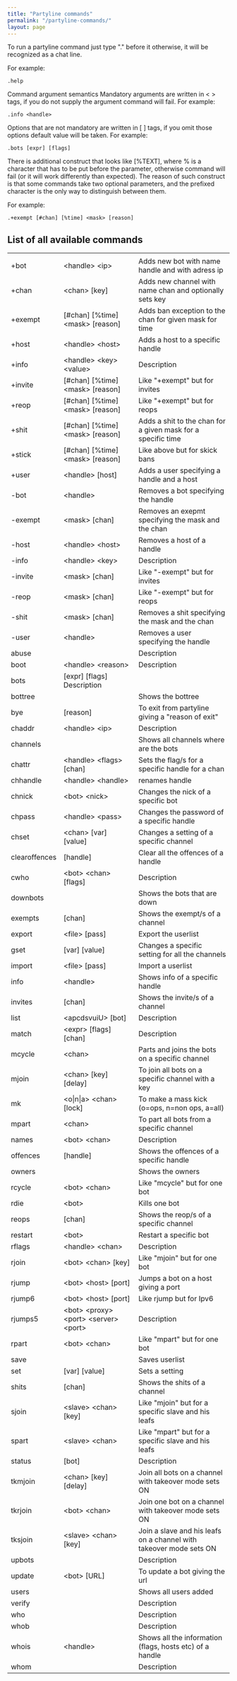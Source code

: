 ```yaml
---
title: "Partyline commands"
permalink: "/partyline-commands/"
layout: page
---
```

To run a partyline command just type "." before it otherwise, it will be recognized as a chat line.

For example:

```
.help
```

Command argument semantics Mandatory arguments are written in < > tags, if you do not supply the argument command will fail. For example:

```
.info <handle>
```

Options that are not mandatory are written in [ ] tags, if you omit those options default value will be taken. For example:

```
.bots [expr] [flags]
```

There is additional construct that looks like [%TEXT], where % is a character that has to be put before the parameter, otherwise command will fail (or it will work differently than expected). The reason of such construct is that some commands take two optional parameters, and the prefixed character is the only way to distinguish between them.

For example:

```
.+exempt [#chan] [%time] <mask> [reason]
```

## List of all available commands

|      |       |     |
|------|-------|-----|
|      |       |     |
|+bot  |	<handle\> <ip\>      |	Adds new bot with name handle and with adress ip     |
|+chan |	<chan\> [key]	 |Adds new channel with name chan and optionally sets key     |
|+exempt|	[#chan] [%time] <mask\> [reason]  |	Adds ban exception to the chan for given mask for time|
|+host |	<handle\> <host\>    |	Adds a host to a specific handle    |
|+info |	<handle\> <key\> <value\>   |	Description   |
|+invite	|[#chan] [%time] <mask\> [reason]  |	Like "+exempt" but for invites         |
|+reop |	[#chan] [%time] <mask\> [reason] |	Like "+exempt" but for reops    |
|+shit |	[#chan] [%time] <mask\> [reason] |	Adds a shit to the chan for a given mask for a specific time|
|+stick |	[#chan] [%time] <mask\> [reason]  |	Like above but for skick bans  |
|+user |	<handle\> [host]     |	Adds a user specifying a handle and a host  |
|-bot  |	<handle\>  |	Removes a bot specifying the handle           |
|-exempt	|<mask\> [chan]      |	Removes an exepmt specifying the mask and the chan   |
|-host |	<handle\> <host\>    |	Removes a host of a handle          |
|-info |	<handle\> <key\>     |	Description   |
|-invite	|<mask\> [chan]      |	Like "-exempt" but for invites      |
|-reop |	<mask\> [chan] |	Like "-exempt" but for reops              |
|-shit |	<mask\> [chan] |	Removes a shit specifying the mask and the chan    |
|-user |	<handle\>  |	Removes a user specifying the handle          |
|abuse ||	Description|
|boot |	<handle\> <reason\>   |	Description   |
|bots |	[expr] [flags]	Description   |
|bottree|	|Shows the bottree |
|bye	 |[reason]|	To exit from partyline giving a "reason of exit"   |
|chaddr|	<handle\> <ip\>|	Description  |
|channels|	|Shows all channels where are the bots    |
|chattr|	<handle\> <flags\> [chan]	 |Sets the flag/s for a specific handle for a chan|
|chhandle|	<handle\> <handle\>	 |renames handle|
|chnick|	<bot\> <nick\>	|Changes the nick of a specific bot         |
|chpass|	<handle\> <pass\>	   |Changes the password of a specific handle  |
|chset |	<chan\> [var] [value]  |	Changes a setting of a specific channel |
|clearoffences|	[handle]|	Clear all the offences of a handle        |
|cwho |	<bot\> <chan\> [flags]|	Description   |
|downbots|	|Shows the bots that are down |
|exempts	|[chan]	   |Shows the exempt/s of a channel|
|export|	<file\> [pass]	|Export the userlist  |
|gset |	[var] [value]	|Changes a specific setting for all the channels|
|import|	<file\> [pass]	|Import a userlist|
|info |	<handle\>	  |Shows info of a specific handle|
|invites|	[chan]    |	Shows the invite/s of a channel|
|list |	<apcdsvuiU\> [bot]	   |Description    |
|match |	<expr\> [flags] [chan]	|Description  |
|mcycle|	<chan\>	   |Parts and joins the bots on a specific channel |
|mjoin |	<chan\> [key] [delay]  |	To join all bots on a specific channel with a key  |
|mk|	<o\|n\|a\> <chan\> [lock]	|To make a mass kick (o=ops, n=non ops, a=all)|
|mpart|	<chan\>	    |To part all bots from a specific channel       |
|names|	<bot\> <chan\>	 |Description   |
|offences|	[handle]	|Shows the offences of a specific handle        |
|owners|	|Shows the owners   |
|rcycle|	<bot\> <chan\> |	Like "mcycle" but for one bot                   |
|rdie |	<bot\>	|Kills one bot|
|reops|	[chan]	|Shows the reop/s of a specific channel   |
|restart|	<bot\>	   |Restart a specific bot   |
|rflags|	<handle\> <chan\>    |	Description   |
|rjoin|	<bot\> <chan\> [key]	   |Like "mjoin" but for one bot       |
|rjump|	<bot\> <host\> [port]   |	Jumps a bot on a host giving a port     |
|rjump6|	<bot\> <host\> [port]  |	Like rjump but for Ipv6|
|rjumps5|<bot\> <proxy\> <port\> <server\> <port\>|	Description     |
|rpart|	<bot\> <chan\>  |	Like "mpart" but for one bot|
|save ||	Saves userlist|
|set|	[var] [value] |	Sets a setting   |
|shits|	[chan] |	Shows the shits of a channel |
|sjoin|	<slave\> <chan\> [key]|	Like "mjoin" but for a specific slave and his leafs  |
|spart|	<slave\> <chan\>	|Like "mpart" but for a specific slave and his leafs|
|status|	[bot] |	Description  |
|tkmjoin	|<chan\> [key] [delay]	|Join all bots on a channel with takeover mode sets ON|
|tkrjoin|	<bot\> <chan\>	|Join one bot on a channel with takeover mode sets ON|
|tksjoin|	<slave\> <chan\> [key]	|Join a slave and his leafs on a channel with takeover mode sets ON|
|upbots|	|Description   |
|update|	<bot\> [URL]   |	To update a bot giving the url |
|users|	|Shows all users added|
|verify|	|Description   |
|who	 ||Description|
|whob||	Description|
|whois|	<handle\>|	Shows all the information (flags, hosts etc) of a handle   |
|whom |	|Description|

